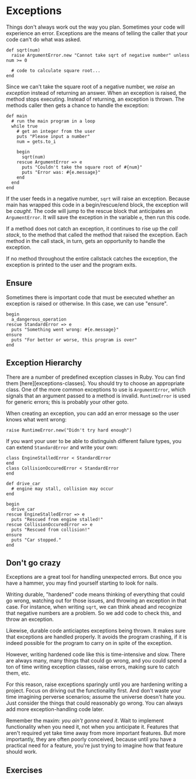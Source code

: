 # Exceptions

Things don't always work out the way you plan. Sometimes your code
will experience an error. Exceptions are the means of telling the
caller that your code can't do what was asked.

    def sqrt(num)
      raise ArgumentError.new "Cannot take sqrt of negative number" unless num >= 0
      
      # code to calculate square root...
    end

Since we can't take the square root of a negative number, we *raise*
an *exception* instead of returning an answer. When an exception is
raised, the method stops executing. Instead of returning, an exception
is thrown. The methods caller then gets a chance to handle the
exception:

    def main
      # run the main program in a loop
      while true
        # get an integer from the user
        puts "Please input a number"
        num = gets.to_i
        
        begin
          sqrt(num)
        rescue ArgumentError => e
          puts "Couldn't take the square root of #{num}"
          puts "Error was: #{e.message}"
        end
      end
    end

If the user feeds in a negative number, `sqrt` will raise an
exception. Because main has wrapped this code in a begin/rescue/end
block, the exception will be *caught*. The code will jump to the
rescue block that anticipates an `ArgumentError`. It will save the
exception in the variable `e`, then run this code.

If a method does not catch an exception, it continues to rise up the
*call stack*, to the method that called the method that raised the
exception. Each method in the call stack, in turn, gets an opportunity
to handle the exception.

If no method throughout the entire callstack catches the exception,
the exception is printed to the user and the program exits.

## Ensure

Sometimes there is important code that must be executed whether an
exception is raised or otherwise. In this case, we can use "ensure".

    begin
      a_dangerous_operation
    rescue StandardError => e
      puts "Something went wrong: #{e.message}"
    ensure
      puts "For better or worse, this program is over"
    end

## Exception Hierarchy

There are a number of predefined exception classes in Ruby. You can
find them [here][exceptions-classes]. You should try to choose an
appropriate class. One of the more common exceptions to use is
`ArgumentError`, which signals that an argument passed to a method is
invalid. `RuntimeError` is used for generic errors; this is probably
your other goto.

[exception-classes]: http://blog.nicksieger.com/articles/2006/09/06/rubys-exception-hierarchy

When creating an exception, you can add an error message so the user
knows what went wrong:

    raise RuntimeError.new("Didn't try hard enough")

If you want your user to be able to distinguish different failure
types, you can extend `StandardError` and write your own:

    class EngineStalledError < StandardError
    end
    class CollisionOccuredError < StandardError
    end
    
    def drive_car
      # engine may stall, collision may occur
    end
    
    begin
      drive_car
    rescue EngineStalledError => e
      puts "Rescued from engine stalled!"
    rescue CollisionOccuredError => e
      puts "Rescued from collision!"
    ensure
      puts "Car stopped."
    end

## Don't go crazy

Exceptions are a great tool for handling unexpected errors. But once
you have a hammer, you may find yourself starting to look for nails.

Writing durable, "hardened" code means thinking of everything that
could go wrong, watching out for those issues, and throwing an
exception in that case. For instance, when writing `sqrt`, we can
think ahead and recognize that negative numbers are a problem. So we
add code to check this, and throw an exception.

Likewise, durable code anticiaptes exceptions being thrown. It makes
sure that exceptions are handled properly. It avoids the program
crashing, if it is indeed possible for the program to carry on in
spite of the exception.

However, writing hardened code like this is time-intensive and
slow. There are always many, many things that could go wrong, and you
could spend a ton of time writing exception classes, raise errors,
making sure to catch them, etc.

For this reason, raise exceptions sparingly until you are hardening
writing a project. Focus on driving out the functionality first. And
don't waste your time imagining perverse scenarios; assume the
universe doesn't hate you. Just consider the things that could
reasonably go wrong. You can always add more exception-handling code
later.

Remember the maxim: *you ain't gonna need it*. Wait to implement
functionality when you need it, not when you anticipate it. Features
that aren't required yet take time away from more important
features. But more importantly, they are often poorly conceived,
because until you have a practical need for a feature, you're just
trying to imagine how that feature should work.

## Exercises
